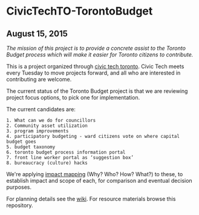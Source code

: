 # CivicTechTO-TorontoBudget

## August 15, 2015

_The mission of this project is to provide a concrete assist to the Toronto Budget process which will make it easier for Toronto citizens to contribute._

This is a project organized through [civic tech toronto](http://civictech.ca/). Civic Tech meets every Tuesday to move projects forward, and all who are interested in contributing are welcome.

The current status of the Toronto Budget project is that we are reviewing project focus options, to pick one for implementation.

The current candidates are:

    1. What can we do for councillors
    2. Community asset utilization
    3. program improvements
    4. participatory budgeting - ward citizens vote on where capital budget goes
    5. budget taxonomy
    6. toronto budget process information portal
    7. front line worker portal as ‘suggestion box’
    8. bureaucracy (culture) hacks

We're applying [impact mapping](http://impactmapping.org/drawing.php) (Why? Who? How? What?) to these, to establish impact and scope of each, for comparison and eventual decision purposes.

For planning details see the [wiki](https://github.com/HenrikBechmann/CivicTechTO-TorontoBudget/wiki). For resource materials browse this repository.
